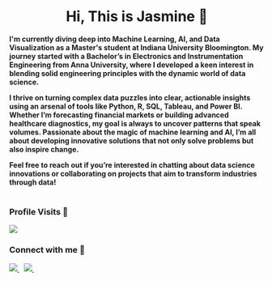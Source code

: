 <h1 align="center">Hi, This is Jasmine 👋</h1>
<b>I'm currently diving deep into Machine Learning, AI, and Data Visualization as a Master's student at Indiana University Bloomington. My journey started with a Bachelor’s in Electronics and Instrumentation Engineering from Anna University, where I developed a keen interest in blending solid engineering principles with the dynamic world of data science.

I thrive on turning complex data puzzles into clear, actionable insights using an arsenal of tools like Python, R, SQL, Tableau, and Power BI. Whether I’m forecasting financial markets or building advanced healthcare diagnostics, my goal is always to uncover patterns that speak volumes. Passionate about the magic of machine learning and AI, I’m all about developing innovative solutions that not only solve problems but also inspire change.

Feel free to reach out if you’re interested in chatting about data science innovations or collaborating on projects that aim to transform industries through data!<b>
<br><br>

<h3>Profile Visits 👀</h3>
<p align="left"> <img src="https://profile-counter.glitch.me/jasmine6789/count.svg" /></p> 

<h3 align="left">Connect with me 🤝</h3>
<p align="left">
 <a href="www.linkedin.com/in/jasmine-christopher" target="_blank">
    <img src="https://img.shields.io/badge/linkedin-%230077B5.svg?&style=for-the-badge&logo=linkedin&logoColor=white" />
  </a>&nbsp;&nbsp;
 
  <a href = "mailto: 0802jas@gmail.com" target="_blank">
    <img src="https://img.shields.io/badge/Gmail-D14836?style=for-the-badge&logo=gmail&logoColor=white" />        
  </a>&nbsp;&nbsp;
</p>

<br><br>

  </p>

